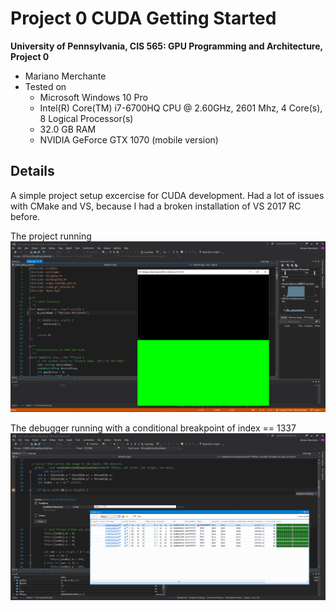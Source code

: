 Project 0 CUDA Getting Started
====================

**University of Pennsylvania, CIS 565: GPU Programming and Architecture, Project 0**

* Mariano Merchante
* Tested on
  * Microsoft Windows 10 Pro
  * Intel(R) Core(TM) i7-6700HQ CPU @ 2.60GHz, 2601 Mhz, 4 Core(s), 8 Logical Processor(s)
  * 32.0 GB RAM
  * NVIDIA GeForce GTX 1070 (mobile version)

## Details

A simple project setup excercise for CUDA development. Had a lot of issues with CMake and VS, because I had a broken installation of VS 2017 RC before.

The project running
![](images/part4.png)

The debugger running with a conditional breakpoint of index == 1337
![](images/part7.png)


